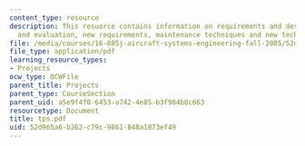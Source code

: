 ```yaml
---
content_type: resource
description: This resuorce contains information on requirements and design, TPS performance
  and evaluation, new requirements, maintenance techniques and new technology.
file: /media/courses/16-885j-aircraft-systems-engineering-fall-2005/52d965a6b262c79c9861848a1873ef49_tps.pdf
file_type: application/pdf
learning_resource_types:
- Projects
ocw_type: OCWFile
parent_title: Projects
parent_type: CourseSection
parent_uid: a5e9f4f0-6453-a742-4e85-b3f984b8c663
resourcetype: Document
title: tps.pdf
uid: 52d965a6-b262-c79c-9861-848a1873ef49
---
```

